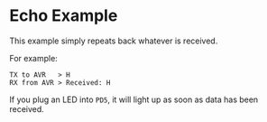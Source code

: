 # Echo Example

This example simply repeats back whatever is received.

For example:

```
TX to AVR   > H
RX from AVR > Received: H
```

If you plug an LED into `PD5`, it will light up as soon as data has been received.